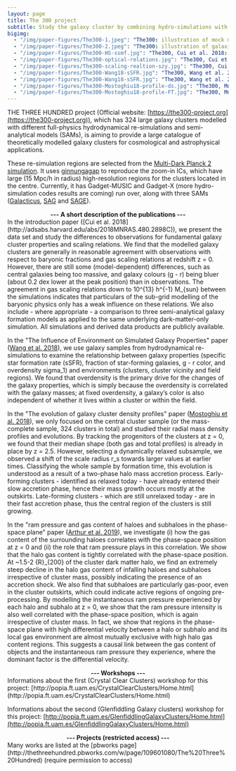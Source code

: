 ```yaml
---
layout: page
title: The 300 project
subtitle: Study the galaxy cluster by combining hydro-simulations with semi-analytical models
bigimg:
  - "/img/paper-figures/The300-1.jpeg": "The300: illustration of mock multi-wavelength of the same hydro-simulated cluster"
  - "/img/paper-figures/The300-2.jpeg": "The300: illustration of galaxies from Semi-Analytical models of the same cluster"
  - "/img/paper-figures/The300-HS-ssmf.jpg": "The300, Cui et al. 2018: halo-stellar mass relation (left) and satellite stellar mass function"
  - "/img/paper-figures/The300-optical-relations.jpg": "The300, Cui et al. 2018: optical relations"
  - "/img/paper-figures/The300-scaling-realtion-szy.jpg": "The300, Cui et al. 2018: gas scaling relations: szy-M (left) and T-M (right)"
  - "/img/paper-figures/The300-Wang18-sSFR.jpg": "The300, Wang et al. 2018: environmental effects on the sSFR"
  - "/img/paper-figures/The300-Wang18-sSFR.jpg": "The300, Wang et al. 2018: environmental effects on the g-r color"
  - "/img/paper-figures/The300-Mostoghiu18-profile-ds.jpg": "The300, Mostoghiu et al. 2018: density profiles separated by dynamical state"
  - "/img/paper-figures/The300-Mostoghiu18-profile-FT.jpg": "The300, Mostoghiu et al. 2018: density profiles separated by halo formation time"
---
```


THE THREE HUNDRED project (Official website: [https://the300-project.org](https://the300-project.org)), which has 324 large galaxy clusters modelled with different full-physics hydrodynamical re-simulations and semi-analytical models (SAMs), is aiming to provide a large catalogue of theoretically modelled galaxy clusters for cosmological and astrophysical applications.

These re-simulation regions are selected from the [Multi-Dark Planck 2 simulation](https://www.cosmosim.org/cms/simulations/mdpl2/). It uses [ginnungagap](http://ginnungagapgroup.github.io/ginnungagap/) to reproduce the zoom-in ICs, which have large (15 Mpc/h in radius) high-resolution regions for the clusters located in the centre. Currently, it has Gadget-MUSIC and Gadget-X (more hydro-simulation codes results are coming) run over, along with three SAMs ([Galacticus](https://bitbucket.org/galacticusdev/galacticus/wiki/Home), [SAG](http://adsabs.harvard.edu/abs/2018MNRAS.479....2C) and [SAGE](https://github.com/darrencroton/sage)).


<center><strong>--- A short description of the publications ---</strong></center>
In the introduction paper ([Cui et al. 2018](http://adsabs.harvard.edu/abs/2018MNRAS.480.2898C)), we present the data set and study the differences to observations for fundamental galaxy cluster properties and scaling relations. We find that the modelled galaxy clusters are generally in reasonable agreement with observations with respect to baryonic fractions and gas scaling relations at redshift z = 0. However, there are still some (model-dependent) differences, such as central galaxies being too massive, and galaxy colours (g - r) being bluer (about 0.2 dex lower at the peak position) than in observations. The agreement in gas scaling relations down to 10^{13} h^{-1} M_{sun} between the simulations indicates that particulars of the sub-grid modelling of the baryonic physics only has a weak influence on these relations. We also include - where appropriate - a comparison to three semi-analytical galaxy formation models as applied to the same underlying dark-matter-only simulation. All simulations and derived data products are publicly available.

In the "The Influence of Environment on Simulated Galaxy Properties" paper ([Wang et al. 2018](https://ui.adsabs.harvard.edu/#abs/2018ApJ...868..130W/abstract)), we use galaxy samples from hydrodynamical re-simulations to examine the relationship between galaxy properties (specific star formation rate (sSFR), fraction of star-forming galaxies, g - r color, and overdensity sigma_1) and environments (clusters, cluster vicinity and field regions). We found that overdensity is the primary drive for the changes of the galaxy properties, which is simply because the overdensity is correlated with the galaxy masses; at fixed overdensity, a galaxy’s color is also independent of whether it lives within a cluster or within the field.

In the "The evolution of galaxy cluster density profiles" paper ([Mostoghiu et al. 2018](https://ui.adsabs.harvard.edu/#abs/2018MNRAS.tmp.3145M/abstract)), we only focused on the central cluster sample (or the mass-complete sample, 324 clusters in total) and studied their radial mass density profiles and evolutions. By tracking the progenitors of the clusters at z = 0, we found that their median shape (both gas and total profiles) is already in place by z = 2.5. However, selecting a dynamically relaxed subsample, we observed a shift of the scale radius r_s towards larger values at earlier times. Classifying the whole sample by formation time, this evolution is understood as a result of a two-phase halo mass accretion process. Early-forming clusters - identified as relaxed today - have already entered their slow accretion phase, hence their mass growth occurs mostly at the outskirts. Late-forming clusters - which are still unrelaxed today - are in their fast accretion phase, thus the central region of the clusters is still growing.

In the "ram pressure and gas content of haloes and subhaloes in the phase-space plane" paper ([Arthur et al. 2019](https://ui.adsabs.harvard.edu/#abs/2019MNRAS.484.3968A/abstract)), we investigate (i) how the gas content of the surrounding haloes correlates with the phase-space position at z = 0 and (ii) the role that ram pressure plays in this correlation. We show that the halo gas content is tightly correlated with the phase-space position. At ~1.5-2 {R}_{200} of the cluster dark matter halo, we find an extremely steep decline in the halo gas content of infalling haloes and subhaloes irrespective of cluster mass, possibly indicating the presence of an accretion shock. We also find that subhaloes are particularly gas-poor, even in the cluster outskirts, which could indicate active regions of ongoing pre-processing. By modelling the instantaneous ram pressure experienced by each halo and subhalo at z = 0, we show that the ram pressure intensity is also well correlated with the phase-space position, which is again irrespective of cluster mass. In fact, we show that regions in the phase-space plane with high differential velocity between a halo or subhalo and its local gas environment are almost mutually exclusive with high halo gas content regions. This suggests a causal link between the gas content of objects and the instantaneous ram pressure they experience, where the dominant factor is the differential velocity.

<center><strong>--- Workshops ---</strong></center>
Informations about the first (Crystal Clear Clusters) workshop for this project: [http://popia.ft.uam.es/CrystalClearClusters/Home.html](http://popia.ft.uam.es/CrystalClearClusters/Home.html)

Informations about the second (Glenfiddling Galaxy clusters) workshop for this project: [http://popia.ft.uam.es/GlenfiddlingGalaxyClusters/Home.html](http://popia.ft.uam.es/GlenfiddlingGalaxyClusters/Home.html)

<center><strong>--- Projects (restricted access) ---</strong></center>
Many works are listed at the [pbworks page](http://thethreehundred.pbworks.com/w/page/109601080/The%20Three%20Hundred) (require permission to access)
